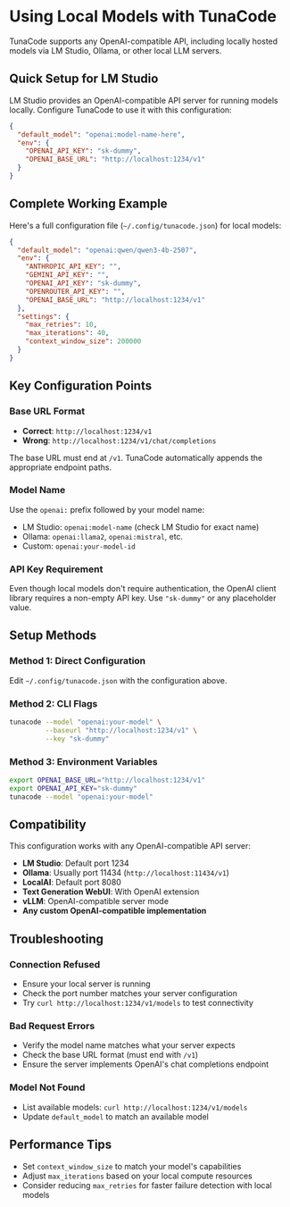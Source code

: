 # Using Local Models with TunaCode

TunaCode supports any OpenAI-compatible API, including locally hosted models via LM Studio, Ollama, or other local LLM servers.

## Quick Setup for LM Studio

LM Studio provides an OpenAI-compatible API server for running models locally. Configure TunaCode to use it with this configuration:

```json
{
  "default_model": "openai:model-name-here",
  "env": {
    "OPENAI_API_KEY": "sk-dummy",
    "OPENAI_BASE_URL": "http://localhost:1234/v1"
  }
}
```

## Complete Working Example

Here's a full configuration file (`~/.config/tunacode.json`) for local models:

```json
{
  "default_model": "openai:qwen/qwen3-4b-2507",
  "env": {
    "ANTHROPIC_API_KEY": "",
    "GEMINI_API_KEY": "",
    "OPENAI_API_KEY": "sk-dummy",
    "OPENROUTER_API_KEY": "",
    "OPENAI_BASE_URL": "http://localhost:1234/v1"
  },
  "settings": {
    "max_retries": 10,
    "max_iterations": 40,
    "context_window_size": 200000
  }
}
```

## Key Configuration Points

### Base URL Format
- **Correct**: `http://localhost:1234/v1`
- **Wrong**: `http://localhost:1234/v1/chat/completions`

The base URL must end at `/v1`. TunaCode automatically appends the appropriate endpoint paths.

### Model Name
Use the `openai:` prefix followed by your model name:
- LM Studio: `openai:model-name` (check LM Studio for exact name)
- Ollama: `openai:llama2`, `openai:mistral`, etc.
- Custom: `openai:your-model-id`

### API Key Requirement
Even though local models don't require authentication, the OpenAI client library requires a non-empty API key. Use `"sk-dummy"` or any placeholder value.

## Setup Methods

### Method 1: Direct Configuration
Edit `~/.config/tunacode.json` with the configuration above.

### Method 2: CLI Flags
```bash
tunacode --model "openai:your-model" \
         --baseurl "http://localhost:1234/v1" \
         --key "sk-dummy"
```

### Method 3: Environment Variables
```bash
export OPENAI_BASE_URL="http://localhost:1234/v1"
export OPENAI_API_KEY="sk-dummy"
tunacode --model "openai:your-model"
```

## Compatibility

This configuration works with any OpenAI-compatible API server:
- **LM Studio**: Default port 1234
- **Ollama**: Usually port 11434 (`http://localhost:11434/v1`)
- **LocalAI**: Default port 8080
- **Text Generation WebUI**: With OpenAI extension
- **vLLM**: OpenAI-compatible server mode
- **Any custom OpenAI-compatible implementation**

## Troubleshooting

### Connection Refused
- Ensure your local server is running
- Check the port number matches your server configuration
- Try `curl http://localhost:1234/v1/models` to test connectivity

### Bad Request Errors
- Verify the model name matches what your server expects
- Check the base URL format (must end with `/v1`)
- Ensure the server implements OpenAI's chat completions endpoint

### Model Not Found
- List available models: `curl http://localhost:1234/v1/models`
- Update `default_model` to match an available model

## Performance Tips

- Set `context_window_size` to match your model's capabilities
- Adjust `max_iterations` based on your local compute resources
- Consider reducing `max_retries` for faster failure detection with local models
